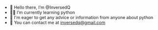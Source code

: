 - 👋 Hello there, I’m @InversedQ
- 👨‍💻 I’m currently learning python
- 👀 I'm eager to get any advice or information from anyone about python
- 📨 You can contact me at inversedq@gmail.com
